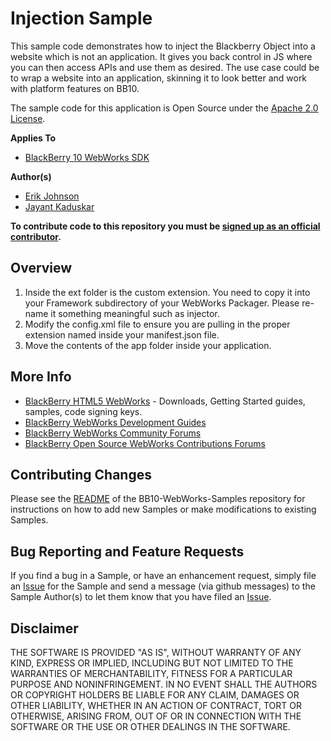 # Injection Sample

This sample code demonstrates how to inject the Blackberry Object into a website which is not an application. It gives you back control in JS where you
can then access APIs and use them as desired. The use case could be to wrap a website into an application, skinning it to look better and work with platform
features on BB10.

The sample code for this application is Open Source under the [Apache 2.0 License](http://www.apache.org/licenses/LICENSE-2.0.html).

**Applies To**

* [BlackBerry 10 WebWorks SDK](https://developer.blackberry.com/html5/download/sdk)

**Author(s)**

* [Erik Johnson](http://www.twitter.com/erikjohnzon)
* [Jayant Kaduskar](http://biz4solutions.com)

**To contribute code to this repository you must be [signed up as an official contributor](http://blackberry.github.com/howToContribute.html).**

## Overview

1. Inside the ext folder is the custom extension. You need to copy it into your Framework subdirectory of your WebWorks Packager. Please re-name it something meaningful such as injector.
2. Modify the config.xml file to ensure you are pulling in the proper extension named inside your manifest.json file.
3. Move the contents of the app folder inside your application.

## More Info

* [BlackBerry HTML5 WebWorks](https://bdsc.webapps.blackberry.com/html5/) - Downloads, Getting Started guides, samples, code signing keys.
* [BlackBerry WebWorks Development Guides](https://bdsc.webapps.blackberry.com/html5/documentation)
* [BlackBerry WebWorks Community Forums](http://supportforums.blackberry.com/t5/Web-and-WebWorks-Development/bd-p/browser_dev)
* [BlackBerry Open Source WebWorks Contributions Forums](http://supportforums.blackberry.com/t5/BlackBerry-WebWorks/bd-p/ww_con)


## Contributing Changes

Please see the [README](https://github.com/blackberry/BB10-WebWorks-Samples) of the BB10-WebWorks-Samples repository for instructions on how to add new Samples or make modifications to existing Samples.


## Bug Reporting and Feature Requests

If you find a bug in a Sample, or have an enhancement request, simply file an [Issue](https://github.com/blackberry/BB10-WebWorks-Samples/issues) for the Sample and send a message (via github messages) to the Sample Author(s) to let them know that you have filed an [Issue](https://github.com/blackberry/BB10-WebWorks-Samples/issues).

## Disclaimer

THE SOFTWARE IS PROVIDED "AS IS", WITHOUT WARRANTY OF ANY KIND, EXPRESS OR IMPLIED, INCLUDING BUT NOT LIMITED TO THE WARRANTIES OF MERCHANTABILITY, FITNESS FOR A PARTICULAR PURPOSE AND NONINFRINGEMENT. IN NO EVENT SHALL THE AUTHORS OR COPYRIGHT HOLDERS BE LIABLE FOR ANY CLAIM, DAMAGES OR OTHER LIABILITY, WHETHER IN AN ACTION OF CONTRACT, TORT OR OTHERWISE, ARISING FROM, OUT OF OR IN CONNECTION WITH THE SOFTWARE OR THE USE OR OTHER DEALINGS IN THE SOFTWARE.

